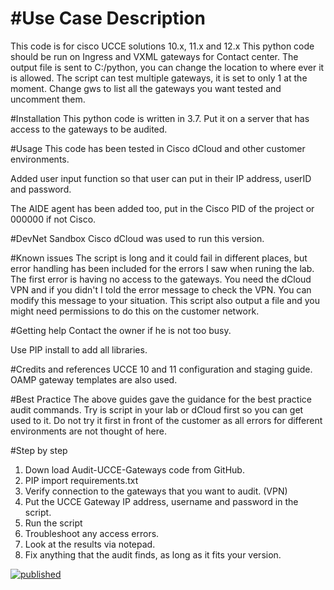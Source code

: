 # #Use Case Description
This code is for cisco UCCE solutions 10.x, 11.x and 12.x
This python code should be run on Ingress and VXML gateways for Contact center.
The output file is sent to C:/python, you can change the location to where ever it is allowed.
The script can test multiple gateways, it is set to only 1 at the moment. Change gws to list all the gateways you want tested and uncomment them.

#Installation
This python code is written in 3.7. Put it on a server that has access to the gateways to be audited.

#Usage
This code has been tested in Cisco dCloud and other customer environments.

Added user input function so that user can put in their IP address, userID and password.

The AIDE agent has been added too, put in the Cisco PID of the project or 000000 if not Cisco.

#DevNet Sandbox
Cisco dCloud was used to run this version.

#Known issues
The script is long and it could fail in different places, but error handling has been included for the errors I saw when runing the lab. The first error is having no access to the gateways. You need the dCloud VPN and if you didn't I told the error message to check the VPN. You can modify this message to your situation. This script also output a file and you might need permissions to do this on the customer network.

#Getting help 
Contact the owner if he is not too busy.

Use PIP install to add all libraries.

#Credits and references
UCCE 10 and 11 configuration and staging guide.
OAMP gateway templates are also used.

#Best Practice
The above guides gave the guidance for the best practice audit commands.
Try is script in your lab or dCloud first so you can get used to it. Do not try it first in front of the customer as all errors for different environments are not thought of here.

#Step by step
1) Down load Audit-UCCE-Gateways code from GitHub.
2) PIP import requirements.txt
3) Verify connection to the gateways that you want to audit. (VPN)
4) Put the UCCE Gateway IP address, username and password in the script.
5) Run the script
6) Troubleshoot any access errors.
7) Look at the results via notepad.
8) Fix anything that the audit finds, as long as it fits your version.

[![published](https://static.production.devnetcloud.com/codeexchange/assets/images/devnet-published.svg)](https://developer.cisco.com/codeexchange/github/repo/wags69a/Audit-UCCE-Gateways)

